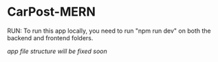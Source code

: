 # CarPost-MERN
RUN:
To run this app locally, you need to run "npm run dev" on both the backend and frontend folders.

*app file structure will be fixed soon*
